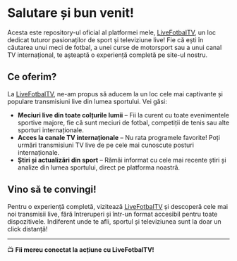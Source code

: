 # Salutare și bun venit!

Acesta este repository-ul oficial al platformei mele, [LiveFotbalTV](https://livefotbaltv.blogspot.com/), un loc dedicat tuturor pasionaților de sport și televiziune live! Fie că ești în căutarea unui meci de fotbal, a unei curse de motorsport sau a unui canal TV internațional, te așteaptă o experiență completă pe site-ul nostru.

## Ce oferim?

La [LiveFotbalTV](https://livefotbaltv.blogspot.com/), ne-am propus să aducem la un loc cele mai captivante și populare transmisiuni live din lumea sportului. Vei găsi:
- **Meciuri live din toate colțurile lumii** – Fii la curent cu toate evenimentele sportive majore, fie că sunt meciuri de fotbal, competiții de tenis sau alte sporturi internaționale.
- **Acces la canale TV internaționale** – Nu rata programele favorite! Poți urmări transmisiuni TV live de pe cele mai cunoscute posturi internaționale.
- **Știri și actualizări din sport** – Rămâi informat cu cele mai recente știri și analize din lumea sportului, direct pe platforma noastră.

## Vino să te convingi!

Pentru o experiență completă, vizitează [LiveFotbalTV](https://livefotbaltv.blogspot.com/) și descoperă cele mai noi transmisii live, fără întreruperi și într-un format accesibil pentru toate dispozitivele. Indiferent unde te afli, sportul și televiziunea sunt la doar un click distanță!

---

📺 **Fii mereu conectat la acțiune cu LiveFotbalTV!**
